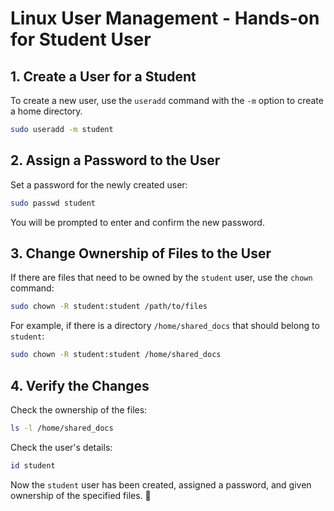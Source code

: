 # Linux User Management - Hands-on for Student User

## 1. Create a User for a Student
To create a new user, use the `useradd` command with the `-m` option to create a home directory.

```bash
sudo useradd -m student
```

## 2. Assign a Password to the User
Set a password for the newly created user:

```bash
sudo passwd student
```
You will be prompted to enter and confirm the new password.

## 3. Change Ownership of Files to the User
If there are files that need to be owned by the `student` user, use the `chown` command:

```bash
sudo chown -R student:student /path/to/files
```

For example, if there is a directory `/home/shared_docs` that should belong to `student`:

```bash
sudo chown -R student:student /home/shared_docs
```

## 4. Verify the Changes
Check the ownership of the files:

```bash
ls -l /home/shared_docs
```

Check the user's details:

```bash
id student
```

Now the `student` user has been created, assigned a password, and given ownership of the specified files. 🚀
